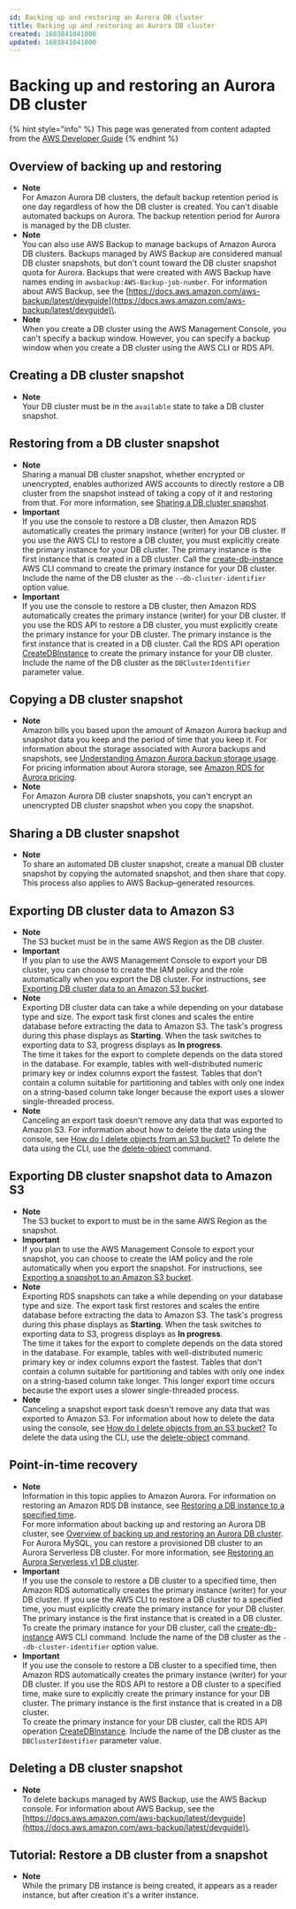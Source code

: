 ```yaml
---
id: Backing up and restoring an Aurora DB cluster
title: Backing up and restoring an Aurora DB cluster
created: 1683841041000
updated: 1683841041000
---
```

# Backing up and restoring an Aurora DB cluster

{% hint style="info" %}
This page was generated from content adapted from the [AWS Developer Guide](https://github.com/awsdocs/amazon-aurora-user-guide.git)
{% endhint %}

## Overview of backing up and restoring

- **Note**  
For Amazon Aurora DB clusters, the default backup retention period is one day regardless of how the DB cluster is created\.
You can't disable automated backups on Aurora\. The backup retention period for Aurora is managed by the DB cluster\.
- **Note**  
You can also use AWS Backup to manage backups of Amazon Aurora DB clusters\. Backups managed by AWS Backup are considered manual DB cluster snapshots, but don't count toward the DB cluster snapshot quota for Aurora\. Backups that were created with AWS Backup have names ending in `awsbackup:AWS-Backup-job-number`\. For information about AWS Backup, see the [https://docs.aws.amazon.com/aws-backup/latest/devguide](https://docs.aws.amazon.com/aws-backup/latest/devguide)\.
- **Note**  
When you create a DB cluster using the AWS Management Console, you can't specify a backup window\. However, you can specify a backup window when you create a DB cluster using the AWS CLI or RDS API\.


## Creating a DB cluster snapshot

- **Note**  
Your DB cluster must be in the `available` state to take a DB cluster snapshot\.


## Restoring from a DB cluster snapshot

- **Note**  
Sharing a manual DB cluster snapshot, whether encrypted or unencrypted, enables authorized AWS accounts to directly restore a DB cluster from the snapshot instead of taking a copy of it and restoring from that\. For more information, see [Sharing a DB cluster snapshot](aurora-share-snapshot.md)\.
- **Important**  
If you use the console to restore a DB cluster, then Amazon RDS automatically creates the primary instance \(writer\) for your DB cluster\. If you use the AWS CLI to restore a DB cluster, you must explicitly create the primary instance for your DB cluster\. The primary instance is the first instance that is created in a DB cluster\. Call the [create\-db\-instance](https://docs.aws.amazon.com/cli/latest/reference/rds/create-db-instance.html) AWS CLI command to create the primary instance for your DB cluster\. Include the name of the DB cluster as the `--db-cluster-identifier` option value\.
- **Important**  
If you use the console to restore a DB cluster, then Amazon RDS automatically creates the primary instance \(writer\) for your DB cluster\. If you use the RDS API to restore a DB cluster, you must explicitly create the primary instance for your DB cluster\. The primary instance is the first instance that is created in a DB cluster\. Call the RDS API operation [ CreateDBInstance](https://docs.aws.amazon.com/AmazonRDS/latest/APIReference/API_CreateDBInstance.html) to create the primary instance for your DB cluster\. Include the name of the DB cluster as the `DBClusterIdentifier` parameter value\.


## Copying a DB cluster snapshot

- **Note**  
Amazon bills you based upon the amount of Amazon Aurora backup and snapshot data you keep and the period of time that you keep it\. For information about the storage associated with Aurora backups and snapshots, see [Understanding Amazon Aurora backup storage usage](aurora-storage-backup.md)\. For pricing information about Aurora storage, see [Amazon RDS for Aurora pricing](https://aws.amazon.com/rds/aurora/pricing)\.
- **Note**  
For Amazon Aurora DB cluster snapshots, you can't encrypt an unencrypted DB cluster snapshot when you copy the snapshot\.


## Sharing a DB cluster snapshot

- **Note**  
To share an automated DB cluster snapshot, create a manual DB cluster snapshot by copying the automated snapshot, and then share that copy\. This process also applies to AWS Backup–generated resources\.


## Exporting DB cluster data to Amazon S3

- **Note**  
The S3 bucket must be in the same AWS Region as the DB cluster\.
- **Important**  
If you plan to use the AWS Management Console to export your DB cluster, you can choose to create the IAM policy and the role automatically when you export the DB cluster\. For instructions, see [Exporting DB cluster data to an Amazon S3 bucket](#export-cluster-data.Exporting)\.
- **Note**  
Exporting DB cluster data can take a while depending on your database type and size\. The export task first clones and scales the entire database before extracting the data to Amazon S3\. The task's progress during this phase displays as **Starting**\. When the task switches to exporting data to S3, progress displays as **In progress**\.  
The time it takes for the export to complete depends on the data stored in the database\. For example, tables with well\-distributed numeric primary key or index columns export the fastest\. Tables that don't contain a column suitable for partitioning and tables with only one index on a string\-based column take longer because the export uses a slower single\-threaded process\.
- **Note**  
Canceling an export task doesn't remove any data that was exported to Amazon S3\. For information about how to delete the data using the console, see [ How do I delete objects from an S3 bucket?](https://docs.aws.amazon.com/AmazonS3/latest/user-guide/delete-objects.html) To delete the data using the CLI, use the [delete\-object](https://docs.aws.amazon.com/cli/latest/reference/s3api/delete-object.html) command\.


## Exporting DB cluster snapshot data to Amazon S3

- **Note**  
The S3 bucket to export to must be in the same AWS Region as the snapshot\.
- **Important**  
If you plan to use the AWS Management Console to export your snapshot, you can choose to create the IAM policy and the role automatically when you export the snapshot\. For instructions, see [Exporting a snapshot to an Amazon S3 bucket](#aurora-export-snapshot.Exporting)\.
- **Note**  
Exporting RDS snapshots can take a while depending on your database type and size\. The export task first restores and scales the entire database before extracting the data to Amazon S3\. The task's progress during this phase displays as **Starting**\. When the task switches to exporting data to S3, progress displays as **In progress**\.  
The time it takes for the export to complete depends on the data stored in the database\. For example, tables with well\-distributed numeric primary key or index columns export the fastest\. Tables that don't contain a column suitable for partitioning and tables with only one index on a string\-based column take longer\. This longer export time occurs because the export uses a slower single\-threaded process\.
- **Note**  
Canceling a snapshot export task doesn't remove any data that was exported to Amazon S3\. For information about how to delete the data using the console, see [ How do I delete objects from an S3 bucket?](https://docs.aws.amazon.com/AmazonS3/latest/user-guide/delete-objects.html) To delete the data using the CLI, use the [delete\-object](https://docs.aws.amazon.com/cli/latest/reference/s3api/delete-object.html) command\.


## Point-in-time recovery

- **Note**  
Information in this topic applies to Amazon Aurora\. For information on restoring an Amazon RDS DB instance, see [Restoring a DB instance to a specified time](https://docs.aws.amazon.com/AmazonRDS/latest/UserGuide/USER_PIT.html)\.  
For more information about backing up and restoring an Aurora DB cluster, see [Overview of backing up and restoring an Aurora DB cluster](Aurora.Managing.Backups.md)\.  
For Aurora MySQL, you can restore a provisioned DB cluster to an Aurora Serverless DB cluster\. For more information, see [Restoring an Aurora Serverless v1 DB cluster](aurora-serverless.restorefromsnapshot.md)\.
- **Important**  
If you use the console to restore a DB cluster to a specified time, then Amazon RDS automatically creates the primary instance \(writer\) for your DB cluster\. If you use the AWS CLI to restore a DB cluster to a specified time, you must explicitly create the primary instance for your DB cluster\. The primary instance is the first instance that is created in a DB cluster\.   
To create the primary instance for your DB cluster, call the [create\-db\-instance](https://docs.aws.amazon.com/cli/latest/reference/rds/create-db-instance.html) AWS CLI command\. Include the name of the DB cluster as the `--db-cluster-identifier` option value\.
- **Important**  
If you use the console to restore a DB cluster to a specified time, then Amazon RDS automatically creates the primary instance \(writer\) for your DB cluster\. If you use the RDS API to restore a DB cluster to a specified time, make sure to explicitly create the primary instance for your DB cluster\. The primary instance is the first instance that is created in a DB cluster\.   
To create the primary instance for your DB cluster, call the RDS API operation [ CreateDBInstance](https://docs.aws.amazon.com/AmazonRDS/latest/APIReference/API_CreateDBInstance.html)\. Include the name of the DB cluster as the `DBClusterIdentifier` parameter value\.


## Deleting a DB cluster snapshot

- **Note**  
To delete backups managed by AWS Backup, use the AWS Backup console\. For information about AWS Backup, see the [https://docs.aws.amazon.com/aws-backup/latest/devguide](https://docs.aws.amazon.com/aws-backup/latest/devguide)\.


## Tutorial: Restore a DB cluster from a snapshot

- **Note**  
While the primary DB instance is being created, it appears as a reader instance, but after creation it's a writer instance\.

